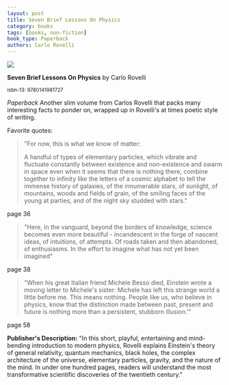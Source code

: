 ```yaml
---
layout: post
title: Seven Brief Lessons On Physics
category: books
tags: [books, non-fiction]
book_type: Paperback
authors: Carlo Rovelli
---
```


<img src="http://books.google.com/books/content?id=AJAUjwEACAAJ&printsec=frontcover&img=1&zoom=1&source=gbs_api"/>

**Seven Brief Lessons On Physics** by Carlo Rovelli

<sup>isbn-13: 9780141981727</sup>

*Paperback*
Another slim volume from Carlos Rovelli that packs many interesting facts to ponder on, wrapped up in Rovelli's at times poetic style of writing.

Favorite quotes:

> "For now, this is what we know of matter:
>
> A handful of types of elementary particles, which  vibrate and fluctuate constantly between existence and non-existence and swarm in space even when it seems that there is nothing there, combine together to infinity like the letters of a cosmic alphabet to tell the immense history of galaxies, of the innumerable stars, of sunlight, of mountains, woods and fields of grain, of the smiling faces of the young at parties, and of the night sky studded with stars."

page 36

> "Here, in the vanguard, beyond the borders of knowledge, science becomes even more beautiful - incandescent in the forge of nascent ideas, of intuitions, of attempts. Of roads taken and then abandoned, of enthusiasms. In the effort to imagine what has not yet been imagined"

page 38

> "When his great Italian friend Michele Besso died, Einstein wrote a moving letter to Michele's sister: Michele has left this strange world a little before me. This means nothing. People like us, who believe in physics, know that the distinction made between past, present and future is nothing more than a persistent, stubborn illusion.'"

page 58

**Publisher's Description:**
"In this short, playful, entertaining and mind-bending introduction to
modern physics, Rovelli explains Einstein's theory of general relativity,
quantum mechanics, black holes, the complex architecture of the universe,
elementary particles, gravity, and the nature of the mind. In under one
hundred pages, readers will understand the most transformative scientific
discoveries of the twentieth century."
